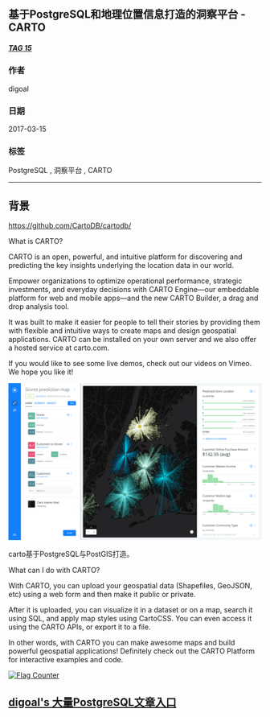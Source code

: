 ## 基于PostgreSQL和地理位置信息打造的洞察平台 - CARTO  
##### [TAG 15](../class/15.md)
           
### 作者           
digoal            
              
### 日期            
2017-03-15                                      
            
### 标签                                                                                                                            
PostgreSQL , 洞察平台 , CARTO    
          
----            
          
## 背景    
https://github.com/CartoDB/cartodb/  
  
What is CARTO?  
  
CARTO is an open, powerful, and intuitive platform for discovering and predicting the key insights underlying the location data in our world.  
  
Empower organizations to optimize operational performance, strategic investments, and everyday decisions with CARTO Engine—our embeddable platform for web and mobile apps—and the new CARTO Builder, a drag and drop analysis tool.  
  
It was built to make it easier for people to tell their stories by providing them with flexible and intuitive ways to create maps and design geospatial applications. CARTO can be installed on your own server and we also offer a hosted service at carto.com.  
  
If you would like to see some live demos, check out our videos on Vimeo. We hope you like it!  
  
![pic](20170315_02_pic_001.png)  
  
carto基于PostgreSQL与PostGIS打造。    
  
What can I do with CARTO?  
  
With CARTO, you can upload your geospatial data (Shapefiles, GeoJSON, etc) using a web form and then make it public or private.  
  
After it is uploaded, you can visualize it in a dataset or on a map, search it using SQL, and apply map styles using CartoCSS. You can even access it using the CARTO APIs, or export it to a file.  
  
In other words, with CARTO you can make awesome maps and build powerful geospatial applications! Definitely check out the CARTO Platform for interactive examples and code.  
  
<a rel="nofollow" href="http://info.flagcounter.com/h9V1"  ><img src="http://s03.flagcounter.com/count/h9V1/bg_FFFFFF/txt_000000/border_CCCCCC/columns_2/maxflags_12/viewers_0/labels_0/pageviews_0/flags_0/"  alt="Flag Counter"  border="0"  ></a>  
  
  
  
  
  
  
## [digoal's 大量PostgreSQL文章入口](https://github.com/digoal/blog/blob/master/README.md "22709685feb7cab07d30f30387f0a9ae")
  

